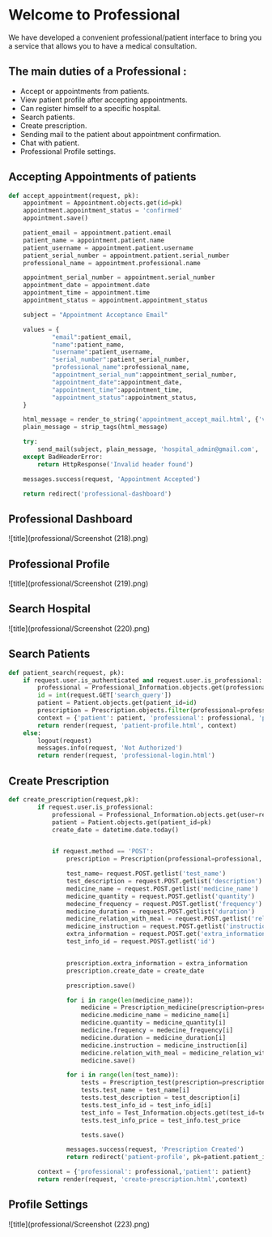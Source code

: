 # Welcome to Professional

We have developed a convenient professional/patient interface to bring you a service that allows you to have a medical consultation.

## The main duties of a Professional :

- Accept or appointments from patients.
- View patient profile after accepting appointments.
- Can register himself to a specific hospital.
- Search patients.
- Create prescription.
- Sending mail to the patient about appointment confirmation.
- Chat with patient.
- Professional Profile settings.

## Accepting Appointments of patients

```python
def accept_appointment(request, pk):
    appointment = Appointment.objects.get(id=pk)
    appointment.appointment_status = 'confirmed'
    appointment.save()

    patient_email = appointment.patient.email
    patient_name = appointment.patient.name
    patient_username = appointment.patient.username
    patient_serial_number = appointment.patient.serial_number
    professional_name = appointment.professional.name

    appointment_serial_number = appointment.serial_number
    appointment_date = appointment.date
    appointment_time = appointment.time
    appointment_status = appointment.appointment_status

    subject = "Appointment Acceptance Email"

    values = {
            "email":patient_email,
            "name":patient_name,
            "username":patient_username,
            "serial_number":patient_serial_number,
            "professional_name":professional_name,
            "appointment_serial_num":appointment_serial_number,
            "appointment_date":appointment_date,
            "appointment_time":appointment_time,
            "appointment_status":appointment_status,
    }

    html_message = render_to_string('appointment_accept_mail.html', {'values': values})
    plain_message = strip_tags(html_message)

    try:
        send_mail(subject, plain_message, 'hospital_admin@gmail.com',  [patient_email], html_message=html_message, fail_silently=False)
    except BadHeaderError:
        return HttpResponse('Invalid header found')

    messages.success(request, 'Appointment Accepted')

    return redirect('professional-dashboard')
```

## Professional Dashboard

![title](professional/Screenshot (218).png)

## Professional Profile

![title](professional/Screenshot (219).png)

## Search Hospital

![title](professional/Screenshot (220).png)

## Search Patients

```python
def patient_search(request, pk):
    if request.user.is_authenticated and request.user.is_professional:
        professional = Professional_Information.objects.get(professional_id=pk)
        id = int(request.GET['search_query'])
        patient = Patient.objects.get(patient_id=id)
        prescription = Prescription.objects.filter(professional=professional).filter(patient=patient)
        context = {'patient': patient, 'professional': professional, 'prescription': prescription}
        return render(request, 'patient-profile.html', context)
    else:
        logout(request)
        messages.info(request, 'Not Authorized')
        return render(request, 'professional-login.html')

```

## Create Prescription

```python
def create_prescription(request,pk):
        if request.user.is_professional:
            professional = Professional_Information.objects.get(user=request.user)
            patient = Patient.objects.get(patient_id=pk)
            create_date = datetime.date.today()


            if request.method == 'POST':
                prescription = Prescription(professional=professional, patient=patient)

                test_name= request.POST.getlist('test_name')
                test_description = request.POST.getlist('description')
                medicine_name = request.POST.getlist('medicine_name')
                medicine_quantity = request.POST.getlist('quantity')
                medecine_frequency = request.POST.getlist('frequency')
                medicine_duration = request.POST.getlist('duration')
                medicine_relation_with_meal = request.POST.getlist('relation_with_meal')
                medicine_instruction = request.POST.getlist('instruction')
                extra_information = request.POST.get('extra_information')
                test_info_id = request.POST.getlist('id')


                prescription.extra_information = extra_information
                prescription.create_date = create_date

                prescription.save()

                for i in range(len(medicine_name)):
                    medicine = Prescription_medicine(prescription=prescription)
                    medicine.medicine_name = medicine_name[i]
                    medicine.quantity = medicine_quantity[i]
                    medicine.frequency = medecine_frequency[i]
                    medicine.duration = medicine_duration[i]
                    medicine.instruction = medicine_instruction[i]
                    medicine.relation_with_meal = medicine_relation_with_meal[i]
                    medicine.save()

                for i in range(len(test_name)):
                    tests = Prescription_test(prescription=prescription)
                    tests.test_name = test_name[i]
                    tests.test_description = test_description[i]
                    tests.test_info_id = test_info_id[i]
                    test_info = Test_Information.objects.get(test_id=test_info_id[i])
                    tests.test_info_price = test_info.test_price

                    tests.save()

                messages.success(request, 'Prescription Created')
                return redirect('patient-profile', pk=patient.patient_id)

        context = {'professional': professional,'patient': patient}
        return render(request, 'create-prescription.html',context)
```

## Profile Settings

![title](professional/Screenshot (223).png)
